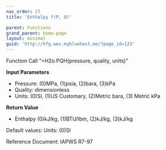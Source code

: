 ```yaml
---
nav_order: 27
title: 'Enthalpy f(P, Q)'

parent: Functions
grand_parent: home-page
layout: minimal
guid: 'http://hfg.wev.mybluehost.me/?page_id=123'
---
```


Function Call “=H2o.PQH(pressure, quality, units)”

**Input Parameters**

- Pressure: (0)MPa, (1)psia, (2)bara, (3)kPa
- Quality: dimensionless
- Units: (0)SI, (1)US Customary, (2)Metric bara, (3) Metric kPa

**Return Value**

- Enthalpy (0)kJ/kg, (1)BTU/lbm, (2)kJ/kg, (3)kJ/kg

Default values: Units: (0)SI

Reference Document: IAPWS R7-97